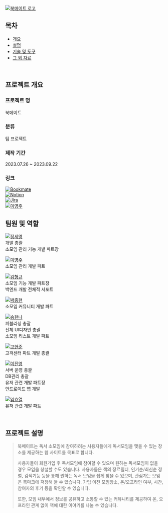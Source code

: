 [![북메이트 로고](https://github.com/ar2723/Acorn_Team_Project/blob/master/Soso/src/main/webapp/resources/images/common/bookmate_logo_w_main.svg)](https://bookmate.life)

## 목차
- [개요](#-프로젝트-개요)
- [설명](#-프로젝트-설명)
- [기술 및 도구](#-기술-및-도구)
- [그 외 자료](#그-외-자료)

<br>

## 프로젝트 개요
### 프로젝트 명
북메이트

### 분류
팀 프로젝트

### 제작 기간
2023.07.26 ~ 2023.09.22

### 링크

[![Bookmate](https://img.shields.io/badge/Bookmate-D5BC9E?logo=https://github.com/ar2723/Acorn_Team_Project/blob/release/Soso/src/main/resources/static/images/readme/bookmate/png&style=for-the-badge&logoColor=Black)](https://bookmate.life)<br>
[![Notion](https://img.shields.io/badge/Bookmate-ffffff?style=for-the-badge&logo=notion&logoColor=000000)](https://www.notion.so/Your-Notion-Page-URL) <br>
[![Jira](https://img.shields.io/badge/Bookmate-0052CC?style=for-the-badge&logo=jira)](https://bookmatework.atlassian.net/jira/software/projects/BOOKMATE/boards/1/timeline)<br>
[![이영주](https://img.shields.io/badge/Bookmate%20Github-181717.svg?style=for-the-badge&logo=github)](https://github.com/ar2723/Acorn_Team_Project)
<br>

## 팀원 및 역할
[![정세영](https://img.shields.io/badge/정세영-팀장-181717?style=for-the-badge&logo=github&labelColor=181717&color=grey)](https://github.com/ar2723)<br>
개발 총괄 <br>
소모임 관리 기능 개발 파트장<br>

[![이영주](https://img.shields.io/badge/이영주-181717.svg?style=for-the-badge&logo=github)](https://github.com/2youngjoo)<br>
소모임 관리 개발 파트

[![김형규](https://img.shields.io/badge/김형규-181717.svg?style=for-the-badge&logo=github)](https://github.com/kariyarn)<br>
소모임 기능 개발 파트장<br>
백엔드 개발 전체적 서포트

[![박종현](https://img.shields.io/badge/박종현-181717.svg?style=for-the-badge&logo=github)](https://github.com/PakrJongHyeon)<br>
소모임 커뮤니티 개발 파트

[![송한나](https://img.shields.io/badge/송한나-181717.svg?style=for-the-badge&logo=github)](https://github.com/songhannaa)<br>
퍼블리싱 총괄<br>
전체 UI디자인 총괄<br>
소모임 리스트 개발 파트

[![고현준](https://img.shields.io/badge/고현준-181717?style=for-the-badge&logo=github)](https://github.com/HyeonJunKOH)<br>
고객센터 파트 개발 총괄

[![이진영](https://img.shields.io/badge/이진영-181717.svg?style=for-the-badge&logo=github)](https://github.com/Lee-Jin-Young)<br>
서버 운영 총괄<br>
DB관리 총괄<br>
유저 관련 개발 파트장<br>
안드로이드 앱 개발

[![임효열](https://img.shields.io/badge/임효열-181717.svg?style=for-the-badge&logo=github)](https://github.com/Wideds)<br>
유저 관련 개발 파트

<br>

## 프로젝트 설명
> 북메이트는 독서 소모임에 참여하려는 사용자들에게 독서모임을 맺을 수 있는 장소를 제공하는 웹 사이트를 목표로 합니다.
>
> 사용자들이 회원가입 후 독서모임에 참여할 수 있으며 원하는 독서모임이 없을 경우 모임을 창설할 수도 있습니다.
> 사용자들은 책의 장르필터, 인기순/최신순 정렬, 검색기능 등을 통해 원하는 독서 모임을 쉽게 찾을 수 있으며, 관심가는 모임은 북마크에 저장해 둘 수 있습니다.
> 가입 이전 모임장소, 온/오프라인 여부, 시간, 참여자의 후기 등을 확인할 수 있습니다.
>
> 또한, 모임 내부에서 정보를 공유하고 소통할 수 있는 커뮤니티를 제공하여 온, 오프라인 관계 없이 책에 대한 이야기를 나눌 수 있습니다.

<br>
